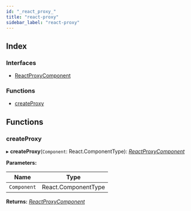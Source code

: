 ```yaml
---
id: "_react_proxy_"
title: "react-proxy"
sidebar_label: "react-proxy"
---
```


## Index

### Interfaces

* [ReactProxyComponent](../interfaces/_react_proxy_.reactproxycomponent.md)

### Functions

* [createProxy](_react_proxy_.md#createproxy)

## Functions

###  createProxy

▸ **createProxy**(`Component`: React.ComponentType): *[ReactProxyComponent](../interfaces/_react_proxy_.reactproxycomponent.md)*

**Parameters:**

Name | Type |
------ | ------ |
`Component` | React.ComponentType |

**Returns:** *[ReactProxyComponent](../interfaces/_react_proxy_.reactproxycomponent.md)*
